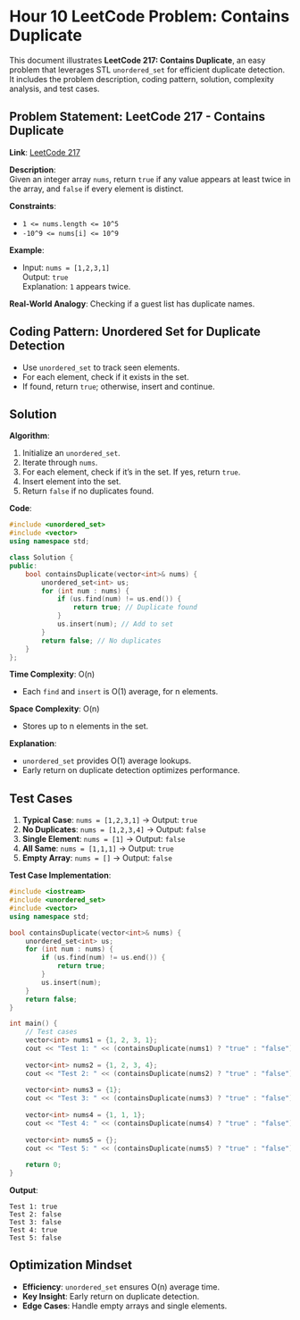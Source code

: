 # Hour 10 LeetCode Problem: Contains Duplicate

This document illustrates **LeetCode 217: Contains Duplicate**, an easy problem that leverages STL `unordered_set` for efficient duplicate detection. It includes the problem description, coding pattern, solution, complexity analysis, and test cases.

## Problem Statement: LeetCode 217 - Contains Duplicate
**Link**: [LeetCode 217](https://leetcode.com/problems/contains-duplicate/)

**Description**:  
Given an integer array `nums`, return `true` if any value appears at least twice in the array, and `false` if every element is distinct.

**Constraints**:
- `1 <= nums.length <= 10^5`
- `-10^9 <= nums[i] <= 10^9`

**Example**:
- Input: `nums = [1,2,3,1]`  
  Output: `true`  
  Explanation: `1` appears twice.

**Real-World Analogy**: Checking if a guest list has duplicate names.

## Coding Pattern: Unordered Set for Duplicate Detection
- Use `unordered_set` to track seen elements.  
- For each element, check if it exists in the set.  
- If found, return `true`; otherwise, insert and continue.

## Solution
**Algorithm**:
1. Initialize an `unordered_set`.  
2. Iterate through `nums`.  
3. For each element, check if it’s in the set. If yes, return `true`.  
4. Insert element into the set.  
5. Return `false` if no duplicates found.

**Code**:
```cpp
#include <unordered_set>
#include <vector>
using namespace std;

class Solution {
public:
    bool containsDuplicate(vector<int>& nums) {
        unordered_set<int> us;
        for (int num : nums) {
            if (us.find(num) != us.end()) {
                return true; // Duplicate found
            }
            us.insert(num); // Add to set
        }
        return false; // No duplicates
    }
};
```

**Time Complexity**: O(n)  
- Each `find` and `insert` is O(1) average, for n elements.

**Space Complexity**: O(n)  
- Stores up to n elements in the set.

**Explanation**:  
- `unordered_set` provides O(1) average lookups.  
- Early return on duplicate detection optimizes performance.

## Test Cases
1. **Typical Case**: `nums = [1,2,3,1]` → Output: `true`  
2. **No Duplicates**: `nums = [1,2,3,4]` → Output: `false`  
3. **Single Element**: `nums = [1]` → Output: `false`  
4. **All Same**: `nums = [1,1,1]` → Output: `true`  
5. **Empty Array**: `nums = []` → Output: `false`  

**Test Case Implementation**:
```cpp
#include <iostream>
#include <unordered_set>
#include <vector>
using namespace std;

bool containsDuplicate(vector<int>& nums) {
    unordered_set<int> us;
    for (int num : nums) {
        if (us.find(num) != us.end()) {
            return true;
        }
        us.insert(num);
    }
    return false;
}

int main() {
    // Test cases
    vector<int> nums1 = {1, 2, 3, 1};
    cout << "Test 1: " << (containsDuplicate(nums1) ? "true" : "false") << endl; // true
    
    vector<int> nums2 = {1, 2, 3, 4};
    cout << "Test 2: " << (containsDuplicate(nums2) ? "true" : "false") << endl; // false
    
    vector<int> nums3 = {1};
    cout << "Test 3: " << (containsDuplicate(nums3) ? "true" : "false") << endl; // false
    
    vector<int> nums4 = {1, 1, 1};
    cout << "Test 4: " << (containsDuplicate(nums4) ? "true" : "false") << endl; // true
    
    vector<int> nums5 = {};
    cout << "Test 5: " << (containsDuplicate(nums5) ? "true" : "false") << endl; // false
    
    return 0;
}
```

**Output**:
```
Test 1: true
Test 2: false
Test 3: false
Test 4: true
Test 5: false
```

## Optimization Mindset
- **Efficiency**: `unordered_set` ensures O(n) average time.  
- **Key Insight**: Early return on duplicate detection.  
- **Edge Cases**: Handle empty arrays and single elements.